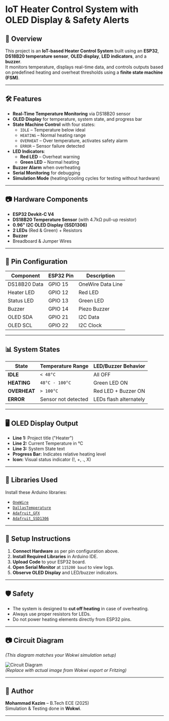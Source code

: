 # IoT Heater Control System with OLED Display & Safety Alerts

## 📌 Overview
This project is an **IoT-based Heater Control System** built using an **ESP32**, **DS18B20 temperature sensor**, **OLED display**, **LED indicators**, and a **buzzer**.  
It monitors temperature, displays real-time data, and controls outputs based on predefined heating and overheat thresholds using a **finite state machine (FSM)**.

---

## 🛠 Features
- **Real-Time Temperature Monitoring** via DS18B20 sensor  
- **OLED Display** for temperature, system state, and progress bar  
- **State Machine Control** with four states:
  - `IDLE` – Temperature below ideal  
  - `HEATING` – Normal heating range  
  - `OVERHEAT` – Over temperature, activates safety alarm  
  - `ERROR` – Sensor failure detected  
- **LED Indicators**:
  - **Red LED** – Overheat warning  
  - **Green LED** – Normal heating  
- **Buzzer Alarm** when overheating  
- **Serial Monitoring** for debugging  
- **Simulation Mode** (heating/cooling cycles for testing without hardware)

---

## 📷 Hardware Components
- **ESP32 Devkit-C V4**
- **DS18B20 Temperature Sensor** (with 4.7kΩ pull-up resistor)
- **0.96" I2C OLED Display (SSD1306)**
- **2 LEDs** (Red & Green) + Resistors
- **Buzzer**
- Breadboard & Jumper Wires

---

## 🔌 Pin Configuration

| Component       | ESP32 Pin | Description           |
|----------------|-----------|-----------------------|
| DS18B20 Data   | GPIO 15   | OneWire Data Line     |
| Heater LED     | GPIO 12   | Red LED               |
| Status LED     | GPIO 13   | Green LED             |
| Buzzer         | GPIO 14   | Piezo Buzzer          |
| OLED SDA       | GPIO 21   | I2C Data              |
| OLED SCL       | GPIO 22   | I2C Clock             |

---

## 📊 System States

| State       | Temperature Range      | LED/Buzzer Behavior |
|-------------|------------------------|----------------------|
| **IDLE**    | `< 48°C`               | All OFF              |
| **HEATING** | `48°C - 100°C`         | Green LED ON         |
| **OVERHEAT**| `> 100°C`              | Red LED + Buzzer ON  |
| **ERROR**   | Sensor not detected    | LEDs flash alternately |

---

## 🖥 OLED Display Output
- **Line 1:** Project title ("Heater")  
- **Line 2:** Current Temperature in °C  
- **Line 3:** System State text  
- **Progress Bar:** Indicates relative heating level  
- **Icon:** Visual status indicator (!, +, ., X)  

---

## 🔧 Libraries Used
Install these Arduino libraries:
- [`OneWire`](https://github.com/PaulStoffregen/OneWire)
- [`DallasTemperature`](https://github.com/milesburton/Arduino-Temperature-Control-Library)
- [`Adafruit_GFX`](https://github.com/adafruit/Adafruit-GFX-Library)
- [`Adafruit_SSD1306`](https://github.com/adafruit/Adafruit_SSD1306)

---

## 🚀 Setup Instructions
1. **Connect Hardware** as per pin configuration above.
2. **Install Required Libraries** in Arduino IDE.
3. **Upload Code** to your ESP32 board.
4. **Open Serial Monitor** at `115200 baud` to view logs.
5. **Observe OLED Display** and LED/buzzer indicators.

---

## 🛡 Safety
- The system is designed to **cut off heating** in case of overheating.  
- Always use proper resistors for LEDs.  
- Do not power heating elements directly from ESP32 pins.

---

## 📷 Circuit Diagram
*(This diagram matches your Wokwi simulation setup)*

![Circuit Diagram](circuit_diagram.png)  
*(Replace with actual image from Wokwi export or Fritzing)*

---

## 📌 Author
**Mohammad Kazim** – B.Tech ECE (2025)  
Simulation & Testing done in **Wokwi**.

---
